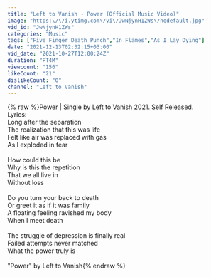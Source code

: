 ```yaml
---
title: "Left to Vanish - Power (Official Music Video)"
image: "https:\/\/i.ytimg.com\/vi\/JwNjynH1ZWs\/hqdefault.jpg"
vid_id: "JwNjynH1ZWs"
categories: "Music"
tags: ["Five Finger Death Punch","In Flames","As I Lay Dying"]
date: "2021-12-13T02:32:15+03:00"
vid_date: "2021-10-27T12:00:24Z"
duration: "PT4M"
viewcount: "156"
likeCount: "21"
dislikeCount: "0"
channel: "Left to Vanish"
---
```

{% raw %}Power | Single by Left to Vanish 2021. Self Released.<br />Lyrics: <br />Long after the separation<br />The realization that this was life<br />Felt like air was replaced with gas<br />As I exploded in fear<br /><br />How could this be<br />Why is this the repetition <br />That we all live in<br />Without loss<br /><br />Do you turn your back to death<br />Or greet it as if it was family<br />A floating feeling ravished my body <br />When I meet death<br /><br />The struggle of depression is finally real<br />Failed attempts never matched<br />What the power truly is<br /><br />&quot;Power&quot; by Left to Vanish{% endraw %}
